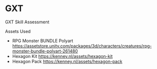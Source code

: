 # GXT
 GXT Skill Assessment

Assets Used
- RPG Monster BUNDLE Polyart https://assetstore.unity.com/packages/3d/characters/creatures/rpg-monster-bundle-polyart-261480
- Hexagon Kit https://kenney.nl/assets/hexagon-kit
- Hexagon Pack https://kenney.nl/assets/hexagon-pack
